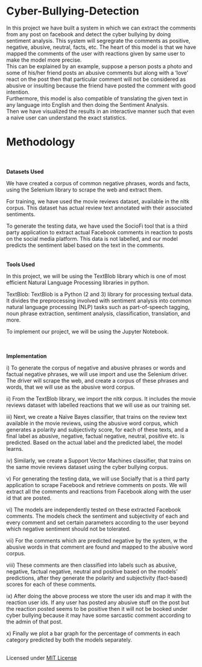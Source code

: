 # Cyber-Bullying-Detection


In this project we have built a system in which we can extract the comments from any post on facebook and detect the cyber bullying by doing sentiment analysis. This system will segregrate the comments as positive, negative, abusive, neutral, facts, etc. The heart of this model is that we have mapped the comments of the user with reactions given by same user to make the model more precise. <br/>
This can be explained by an example, suppose a person posts a photo and some of his/her friend posts an abusive comments but along with a ‘love’ react on the post then that particular comment will not be considered as abusive or insulting because the friend have posted the comment with good intention. <br/>
Furthermore, this model is also compatible of translating the given text in any language into English and then doing the Sentiment Analysis.<br/>
Then we have visualized the results in an interactive manner such that even a naive user can understand the exact statistics.  




# Methodology  
  <br/><br/>
**Datasets Used**  
  
We have created a corpus of common negative phrases, words and facts, using the Selenium library to scrape the web and extract them.  
  
For training, we have used the movie reviews dataset, available in the nltk corpus. This dataset has actual review text annotated with their associated sentiments.   
  
To generate the testing data, we have used the SocioFi tool that is a third party application to extract actual Facebook comments in reaction to posts on the social media platform. This data is not labelled, and our model predicts the sentiment label based on the text in the comments.  
  <br/><br/>
**Tools Used**  
  
In this project, we will be using the TextBlob library which is one of  most efficient Natural Language Processing libraries in python.   
  
TextBlob: TextBlob is a Python (2 and 3) library for processing textual data. It  divides the preprocessing involved with sentiment analysis into common natural language processing (NLP) tasks such as part-of-speech tagging, noun phrase extraction, sentiment analysis, classification, translation, and more.    
  
To implement our project, we will be using the Jupyter Notebook.  
  
  
<br/><br/>
**Implementation**  
  
i)	To generate the corpus of negative and abusive phrases or words and factual negative 
phrases, we will use import and use the Selenium driver. The driver will scrape the web, and create a corpus of these phrases and words, that we will use as the abusive word corpus.  
  
ii)	From the TextBlob library, we import the nltk corpus. It includes the movie reviews 
dataset with labelled reactions that we will use as our training set.   
  
iii)	Next, we create a Naïve Bayes classifier, that trains on the review text available in 
the movie reviews, using the abusive word corpus, which generates a polarity and subjectivity score, for each of these texts, and a final label as abusive, negative, factual negative, neutral, positive etc. is predicted. Based on the actual label and the predicted label, the model learns.  
  
iv)	Similarly, we create a Support Vector Machines classifier, that trains on the same 
movie reviews dataset using the cyber bullying corpus.  
  
v)	For generating the testing data, we will use Socialfy that is a third party application to scrape Facebook and retrieve comments on posts. We will extract all the comments and reactions from Facebook along with the user id that are posted.  
  
vi)	The models are independently tested on these extracted Facebook comments. The 
models check the sentiment and subjectivity of each and every comment and set certain parameters according to the user beyond which negative sentiment should not be tolerated. 
  
vii)	For the comments which are predicted negative by the system, w the abusive words 
in that comment are found and mapped to the abusive word corpus.  
  
viii)	These comments are then classified into labels such as abusive, negative, factual negative, neutral and positive based on the models’ predictions, after they generate the polarity and subjectivity (fact-based) scores for each of these comments.  
  
ix)	After doing the above process we store the user ids and map it with the reaction user ids. If any user has posted any abusive stuff on the post but the reaction posted seems to be positive then it will not be booked under cyber bullying because it may have some sarcastic comment according to the admin of that post.   
  
x)	Finally we plot a bar graph for the percentage of comments in each category 
predicted by both the models separately. 

</BR> Licensed under [MIT License](LICENSE)
